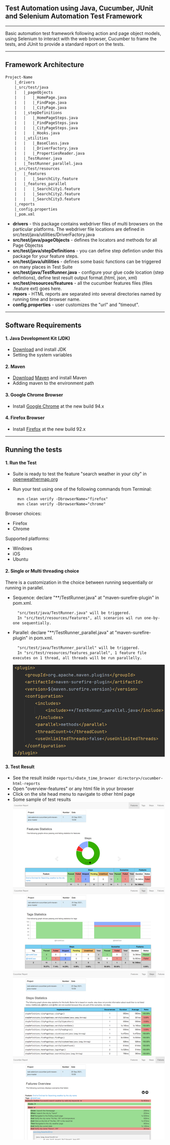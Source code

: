 Test Automation using **Java**, **Cucumber**, **JUnit** and **Selenium Automation Test Framework**
---
---
Basic automation test framework following action and page object models, using Selenium to interact with the web browser, Cucumber to frame the tests, and JUnit to provide a standard report on the tests.

---

Framework Architecture
--------------
	Project-Name
		|_drivers
		|_src/test/java
		|	|_pageObjects
		|	|	|_HomePage.java
		|	|	|_FindPage.java
		|	|	|_CityPage.java
		|	|_stepDefinitions
		|	|	|_HomePageSteps.java
		|	|	|_FindPageSteps.java
		|	|	|_CityPageSteps.java
		|	|	|_Hooks.java
		|	|_utilities
		|	|	|_BaseClass.java
		|	|	|_DriverFactory.java
		|	|	|_PropertiesReader.java
		|	|_TestRunner.java
		|	|_TestRunner_parallel.java
		|_src/test/resources
		|	|_features
		|	|	|_SearchCity.feature
		|	|_features_parallel
		|	|	|_SearchCity1.feature
		|	|	|_SearchCity2.feature
		|	|	|_SearchCity3.feature
		|_reports
		|_config.properties
		|_pom.xml

* **drivers** - this package contains webdriver files of multi browsers on the particular platforms. The webdriver file locations are defined in src/test/java/utilities/DriverFactory.java
* **src/test/java/pageObjects** - defines the locators and methods for all Page Objectss
* **src/test/java/stepDefinitions** - you can define step defintion under this package for your feature steps.
* **src/test/java/ultilities** - defines some basic functions can be triggered on many places in Test Suite
* **src/test/java/TestRunner.java** - configure your glue code location (step defintions), define test result output format.(html, json, xml)
* **src/test/resources/features** - all the cucumber features files (files .feature ext) goes here.
* **repors** - HTML reports are separated into several directories named by running time and browser name.
* **config.properties** - user customizes the "url" and "timeout".

---

## Software Requirements

#### 1. Java Development Kit (JDK)
* [Download](https://www.oracle.com/technetwork/java/javase/downloads/index.html) and install JDK
* Setting the system variables

#### 2. Maven
* [Download](https://maven.apache.org/download.cgi) [Maven](https://maven.apache.org/) and install Maven
* Adding maven to the environment path

#### 3. Google Chrome Browser
* Install [Google Chrome](https://sites.google.com/a/chromium.org/chromedriver/) at the new build 94.x

#### 4. Firefox Browser
* Install [Firefox](https://www.mozilla.org/vi/firefox/new/) at the new build 92.x


---

## Running the tests

#### 1. Run the Test
* Suite is ready to test the feature "search weather in your city" in [openweathermap.org](https://openweathermap.org/)
* Run your test using one of the following commands from Terminal:

        mvn clean verify -DbrowserName="firefox"
        mvn clean verify -DbrowserName="chrome"

Browser choices:
* Firefox
* Chrome

Supported platforms:
* Windows
* iOS
* Ubuntu

#### 2. Single or Multi threading choice
There is a customization in the choice between running sequentially or running in parallel.
* Sequence: declare "<include>**/TestRunner.java</include>" at "maven-surefire-plugin" in pom.xml.

        "src/test/java/TestRunner.java" will be triggered.
        In "src/test/resources/features", all scenarios wil run one-by-one sequentially.

* Parallel: declare "<include>**/TestRunner_parallel.java</include>" at  "maven-surefire-plugin" in pom.xml.

        "src/test/java/TestRunner_parallel" will be triggered.
        In "src/test/resources/features_parallel", 1 feature file executes on 1 thread, all threads will be run parallelly.

    ![image1](images/report5.PNG)

#### 3. Test Result
* See the result inside `reports/<Date_time_browser directory>/cucumber-html-reports`
* Open "overview-features" or any html file in your browser
* Click on the site head menu to navigate to other html page
* Some sample of test results
    ![image1](images/report1.PNG)
    ![image1](images/report2.PNG)
    ![image1](images/report3.PNG)
    ![image1](images/report4.PNG)
